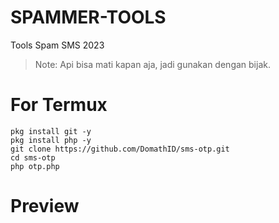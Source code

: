 # SPAMMER-TOOLS
Tools Spam SMS 2023
> Note: Api bisa mati kapan aja, jadi gunakan dengan bijak.

# For Termux
```
pkg install git -y
pkg install php -y
git clone https://github.com/DomathID/sms-otp.git
cd sms-otp
php otp.php
```
# Preview
